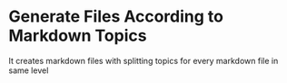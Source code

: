 # Generate Files According to Markdown Topics
It creates markdown files with splitting topics for every markdown file in same level
